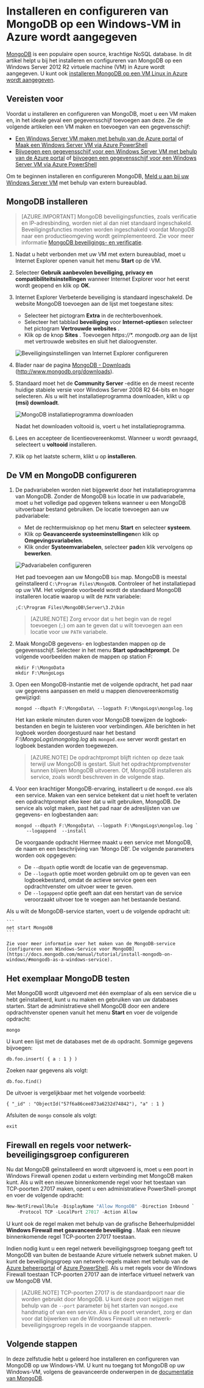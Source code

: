 <properties
    pageTitle="MongoDB installeren op een Windows-VM | Microsoft Azure"
    description="Leer hoe u MongoDB installeren op een Azure VM met Windows Server 2012 R2 die zijn gemaakt met het implementatiemodel resourcemanager."
    services="virtual-machines-windows"
    documentationCenter=""
    authors="iainfoulds"
    manager="timlt"
    editor=""/>

<tags
    ms.service="virtual-machines-windows"
    ms.workload="infrastructure-services"
    ms.tgt_pltfrm="vm-windows"
    ms.devlang="na"
    ms.topic="article"
    ms.date="10/04/2016"
    ms.author="iainfou"/>

# <a name="install-and-configure-mongodb-on-a-windows-vm-in-azure"></a>Installeren en configureren van MongoDB op een Windows-VM in Azure wordt aangegeven
[MongoDB](http://www.mongodb.org) is een populaire open source, krachtige NoSQL database. In dit artikel helpt u bij het installeren en configureren van MongoDB op een Windows Server 2012 R2 virtuele machine (VM) in Azure wordt aangegeven. U kunt ook [installeren MongoDB op een VM Linux in Azure wordt aangegeven](virtual-machines-linux-install-mongodb.md).


## <a name="prerequisites"></a>Vereisten voor

Voordat u installeren en configureren van MongoDB, moet u een VM maken en, in het ideale geval een gegevensschijf toevoegen aan deze. Zie de volgende artikelen een VM maken en toevoegen van een gegevensschijf:

- [Een Windows Server VM maken met behulp van de Azure portal](virtual-machines-windows-hero-tutorial.md) of [Maak een Windows Server VM via Azure PowerShell](virtual-machines-windows-ps-create.md)
- [Bijvoegen een gegevensschijf voor een Windows Server VM met behulp van de Azure portal](virtual-machines-windows-attach-disk-portal.md) of [bijvoegen een gegevensschijf voor een Windows Server VM via Azure PowerShell](https://msdn.microsoft.com/library/mt603673.aspx)
    
Om te beginnen installeren en configureren MongoDB, [Meld u aan bij uw Windows Server VM](virtual-machines-windows-connect-logon.md) met behulp van extern bureaublad.


## <a name="install-mongodb"></a>MongoDB installeren

> [AZURE.IMPORTANT] MongoDB beveiligingsfuncties, zoals verificatie en IP-adresbinding, worden niet al dan niet standaard ingeschakeld. Beveiligingsfuncties moeten worden ingeschakeld voordat MongoDB naar een productieomgeving wordt geïmplementeerd. Zie voor meer informatie [MongoDB beveiligings- en verificatie](http://www.mongodb.org/display/DOCS/Security+and+Authentication).

1. Nadat u hebt verbonden met uw VM met extern bureaublad, moet u Internet Explorer openen vanuit het menu **Start** op de VM.

2. Selecteer **Gebruik aanbevolen beveiliging, privacy en compatibiliteitsinstellingen** wanneer Internet Explorer voor het eerst wordt geopend en klik op **OK**.

3. Internet Explorer Verbeterde beveiliging is standaard ingeschakeld. De website MongoDB toevoegen aan de lijst met toegestane sites:

    - Selecteer het pictogram **Extra** in de rechterbovenhoek.
    - Selecteer het tabblad **beveiliging** voor **Internet-opties**en selecteer het pictogram **Vertrouwde websites** .
    - Klik op de knop **Sites** . Toevoegen _https://\*. mongodb.org_ aan de lijst met vertrouwde websites en sluit het dialoogvenster.

    ![Beveiligingsinstellingen van Internet Explorer configureren](./media/virtual-machines-windows-install-mongodb/configure-internet-explorer-security.png)

4. Blader naar de pagina [MongoDB - Downloads](http://www.mongodb.org/downloads) (http://www.mongodb.org/downloads).

5. Standaard moet het de **Community Server** -editie en de meest recente huidige stabiele versie voor Windows Server 2008 R2 64-bits en hoger selecteren. Als u wilt het installatieprogramma downloaden, klikt u op **(msi) downloadt**.

    ![MongoDB installatieprogramma downloaden](./media/virtual-machines-windows-install-mongodb/download-mongodb.png)

    Nadat het downloaden voltooid is, voert u het installatieprogramma.

6. Lees en accepteer de licentieovereenkomst. Wanneer u wordt gevraagd, selecteert u **voltooid** installeren.

7. Klik op het laatste scherm, klikt u op **installeren**.


## <a name="configure-the-vm-and-mongodb"></a>De VM en MongoDB configureren

1. De padvariabelen worden niet bijgewerkt door het installatieprogramma van MongoDB. Zonder de MongoDB `bin` locatie in uw padvariabele, moet u het volledige pad opgeven telkens wanneer u een MongoDB uitvoerbaar bestand gebruiken. De locatie toevoegen aan uw padvariabele:

    - Met de rechtermuisknop op het menu **Start** en selecteer **systeem**.
    - Klik op **Geavanceerde systeeminstellingen**en klik op **Omgevingsvariabelen**.
    - Klik onder **Systeemvariabelen**, selecteer **pad**en klik vervolgens op **bewerken**.

    ![Padvariabelen configureren](./media/virtual-machines-windows-install-mongodb/configure-path-variables.png)

    Het pad toevoegen aan uw MongoDB `bin` map. MongoDB is meestal geïnstalleerd `C:\Program Files\MongoDB`. Controleer of het installatiepad op uw VM. Het volgende voorbeeld wordt de standaard MongoDB installeren locatie waarop u wilt de `PATH` variabele:

    ```
    ;C:\Program Files\MongoDB\Server\3.2\bin
    ```

    > [AZURE.NOTE] Zorg ervoor dat u het begin van de regel toevoegen (`;`) om aan te geven dat u wilt toevoegen aan een locatie voor uw `PATH` variabele.

2. Maak MongoDB gegevens- en logbestanden mappen op de gegevensschijf. Selecteer in het menu **Start** **opdrachtprompt**. De volgende voorbeelden maken de mappen op station F:

    ```
    mkdir F:\MongoData
    mkdir F:\MongoLogs
    ```

3. Open een MongoDB-instantie met de volgende opdracht, het pad naar uw gegevens aanpassen en meld u mappen dienovereenkomstig gewijzigd:

    ```
    mongod --dbpath F:\MongoData\ --logpath F:\MongoLogs\mongolog.log
    ```

    Het kan enkele minuten duren voor MongoDB toewijzen de logboek-bestanden en begin te luisteren voor verbindingen. Alle berichten in het logboek worden doorgestuurd naar het bestand *F:\MongoLogs\mongolog.log* als `mongod.exe` server wordt gestart en logboek bestanden worden toegewezen.

    > [AZURE.NOTE] De opdrachtprompt blijft richten op deze taak terwijl uw MongoDB is gestart. Sluit het opdrachtpromptvenster kunnen blijven MongoDB uitvoeren. Of, MongoDB installeren als service, zoals wordt beschreven in de volgende stap.

4. Voor een krachtiger MongoDB-ervaring, installeert u de `mongod.exe` als een service. Maken van een service betekent dat u niet hoeft te verlaten een opdrachtprompt elke keer dat u wilt gebruiken, MongoDB. De service als volgt maken, past het pad naar de adreslijsten van uw gegevens- en logbestanden aan:

    ```
    mongod --dbpath F:\MongoData\ --logpath F:\MongoLogs\mongolog.log `
        --logappend  --install
    ```

    De voorgaande opdracht Hiermee maakt u een service met MongoDB, de naam en een beschrijving van 'Mongo DB'. De volgende parameters worden ook opgegeven:

    - De `--dbpath` optie wordt de locatie van de gegevensmap.
    - De `--logpath` optie moet worden gebruikt om op te geven van een logboekbestand, omdat de actieve service geen een opdrachtvenster om uitvoer weer te geven.
    - De `--logappend` optie geeft aan dat een herstart van de service veroorzaakt uitvoer toe te voegen aan het bestaande bestand.

  Als u wilt de MongoDB-service starten, voert u de volgende opdracht uit:

    ```
    net start MongoDB
    ```

    Zie voor meer informatie over het maken van de MongoDB-service [configureren een Windows-Service voor MongoDB](https://docs.mongodb.com/manual/tutorial/install-mongodb-on-windows/#mongodb-as-a-windows-service).

## <a name="test-the-mongodb-instance"></a>Het exemplaar MongoDB testen

Met MongoDB wordt uitgevoerd met één exemplaar of als een service die u hebt geïnstalleerd, kunt u nu maken en gebruiken van uw databases starten. Start de administratieve shell MongoDB door een andere opdrachtvenster openen vanuit het menu **Start** en voer de volgende opdracht:

```
mongo  
```

U kunt een lijst met de databases met de `db` opdracht. Sommige gegevens bijvoegen:

```
db.foo.insert( { a : 1 } )
```

Zoeken naar gegevens als volgt:

```
db.foo.find()
```

De uitvoer is vergelijkbaar met het volgende voorbeeld:

```
{ "_id" : "ObjectId("57f6a86cee873a6232d74842"), "a" : 1 }
```

Afsluiten de `mongo` console als volgt:

```
exit
```

## <a name="configure-firewall-and-network-security-group-rules"></a>Firewall en regels voor netwerk-beveiligingsgroep configureren
Nu dat MongoDB geïnstalleerd en wordt uitgevoerd is, moet u een poort in Windows Firewall openen zodat u extern verbinding met MongoDB maken kunt. Als u wilt een nieuwe binnenkomende regel voor het toestaan van TCP-poorten 27017 maken, opent u een administratieve PowerShell-prompt en voer de volgende opdracht:

```powerShell
New-NetFirewallRule -DisplayName "Allow MongoDB" -Direction Inbound `
    -Protocol TCP -LocalPort 27017 -Action Allow
```

U kunt ook de regel maken met behulp van de grafische Beheerhulpmiddel **Windows Firewall met geavanceerde beveiliging** . Maak een nieuwe binnenkomende regel TCP-poorten 27017 toestaan.

Indien nodig kunt u een regel netwerk beveiligingsgroep toegang geeft tot MongoDB van buiten de bestaande Azure virtuele netwerk subnet maken. U kunt de beveiligingsgroep van netwerk-regels maken met behulp van de [Azure beheerportal](virtual-machines-windows-nsg-quickstart-portal.md) of [Azure PowerShell](virtual-machines-windows-nsg-quickstart-powershell.md). Als u met regels voor de Windows Firewall toestaan TCP-poorten 27017 aan de interface virtueel netwerk van uw MongoDB VM.

> [AZURE.NOTE] TCP-poorten 27017 is de standaardpoort naar die worden gebruikt door MongoDB. U kunt deze poort wijzigen met behulp van de `--port` parameter bij het starten van `mongod.exe` handmatig of van een service. Als u de poort verandert, zorg er dan voor dat bijwerken van de Windows Firewall uit en netwerk-beveiligingsgroep regels in de voorgaande stappen.


## <a name="next-steps"></a>Volgende stappen
In deze zelfstudie hebt u geleerd hoe installeren en configureren van MongoDB op uw Windows-VM. U kunt nu toegang tot MongoDB op uw Windows-VM, volgens de geavanceerde onderwerpen in de [documentatie van MongoDB](https://docs.mongodb.com/manual/).
